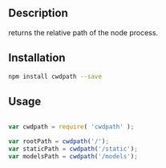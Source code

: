 ## Description

returns the relative path of the node process.

## Installation

```sh
npm install cwdpath --save
```

## Usage

```js

var cwdpath = require( 'cwdpath' );

var rootPath = cwdpath('/');
var staticPath = cwdpath('/static');
var modelsPath = cwdpath('/models');

```
